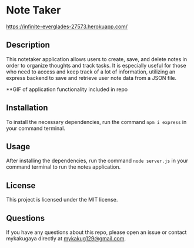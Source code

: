 # Note Taker
https://infinite-everglades-27573.herokuapp.com/

## Description
This notetaker application allows users to create, save, and delete notes in order to organize thoughts and track tasks. It is especially useful for those who need to access and keep track of a lot of information, utilizing an express backend to save and retrieve user note data from a JSON file.

**GIF of application functionality included in repo

## Installation
To install the necessary dependencies, run the command `npm i express` in your command terminal.

## Usage
After installing the dependencies, run the command `node server.js` in your command terminal to run the notes application.

## License
This project is licensed under the MIT license.

## Questions
If you have any questions about this repo, please open an issue or contact mykakugaya directly at mykakug129@gmail.com.